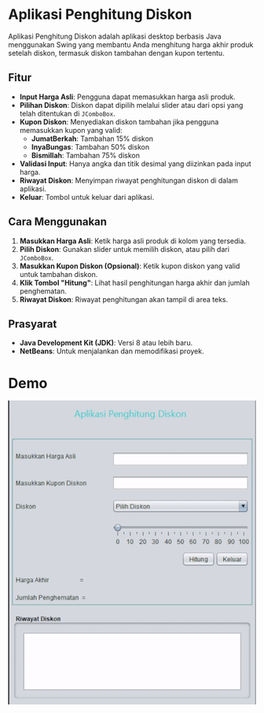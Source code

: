 # Aplikasi Penghitung Diskon

Aplikasi Penghitung Diskon adalah aplikasi desktop berbasis Java menggunakan Swing yang membantu Anda menghitung harga akhir produk setelah diskon, termasuk diskon tambahan dengan kupon tertentu.

## Fitur

- **Input Harga Asli**: Pengguna dapat memasukkan harga asli produk.
- **Pilihan Diskon**: Diskon dapat dipilih melalui slider atau dari opsi yang telah ditentukan di `JComboBox`.
- **Kupon Diskon**: Menyediakan diskon tambahan jika pengguna memasukkan kupon yang valid:
  - **JumatBerkah**: Tambahan 15% diskon
  - **InyaBungas**: Tambahan 50% diskon
  - **Bismillah**: Tambahan 75% diskon
- **Validasi Input**: Hanya angka dan titik desimal yang diizinkan pada input harga.
- **Riwayat Diskon**: Menyimpan riwayat penghitungan diskon di dalam aplikasi.
- **Keluar**: Tombol untuk keluar dari aplikasi.


## Cara Menggunakan

1. **Masukkan Harga Asli**: Ketik harga asli produk di kolom yang tersedia.
2. **Pilih Diskon**: Gunakan slider untuk memilih diskon, atau pilih dari `JComboBox`.
3. **Masukkan Kupon Diskon (Opsional)**: Ketik kupon diskon yang valid untuk tambahan diskon.
4. **Klik Tombol "Hitung"**: Lihat hasil penghitungan harga akhir dan jumlah penghematan.
5. **Riwayat Diskon**: Riwayat penghitungan akan tampil di area teks.

## Prasyarat

- **Java Development Kit (JDK)**: Versi 8 atau lebih baru.
- **NetBeans**: Untuk menjalankan dan memodifikasi proyek.

# Demo
![Demo Aplikasi](Demo.gif)
